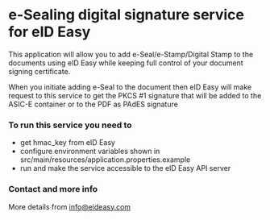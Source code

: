 # e-Sealing digital signature service for eID Easy 

This application will allow you to add e-Seal/e-Stamp/Digital Stamp to the documents using eID Easy while keeping full control of your document signing certificate.

When you initiate adding e-Seal to the document then eID Easy will make request to this service to get the PKCS #1 signature that will be added to the ASIC-E container or to the PDF as PAdES signature

### To run this service you need to

- get hmac_key from eID Easy
- configure environment variables shown in src/main/resources/application.properties.example
- run and make the service accessible to the eID Easy API server

### Contact and more info

More details from info@eideasy.com



